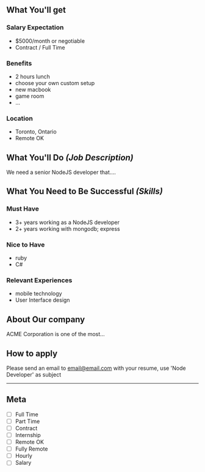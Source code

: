 <!-- 
==============================================================
PLEASE REVIEW RULES BEFORE POSTING: 
https://github.com/TechnologyMasters/jobs/blob/master/README.md#employers

Issue title format: [Company Name] - [Job Title] - [Location]
==============================================================
-->

## What You'll get

### Salary Expectation

<!-- Be sure to specify currency if location isn't particular to one country -->
- $5000/month or negotiable
- Contract / Full Time

### Benefits

- 2 hours lunch
- choose your own custom setup
- new macbook
- game room
- ...

### Location

- Toronto, Ontario
- Remote OK

## What You'll Do _(Job Description)_

We need a senior NodeJS developer that....

## What You Need to Be Successful _(Skills)_

### Must Have

- 3+ years working as a NodeJS developer
- 2+ years working with mongodb; express

### Nice to Have

- ruby
- C#

### Relevant Experiences

- mobile technology
- User Interface design

## About Our company

ACME Corporation is one of the most...

## How to apply

Please send an email to [email@email.com](email@email.com) with your resume, use 'Node Developer' as subject

---

## Meta

- [ ] Full Time
- [ ] Part Time
- [ ] Contract
- [ ] Internship
- [ ] Remote OK
- [ ] Fully Remote
- [ ] Hourly
- [ ] Salary
